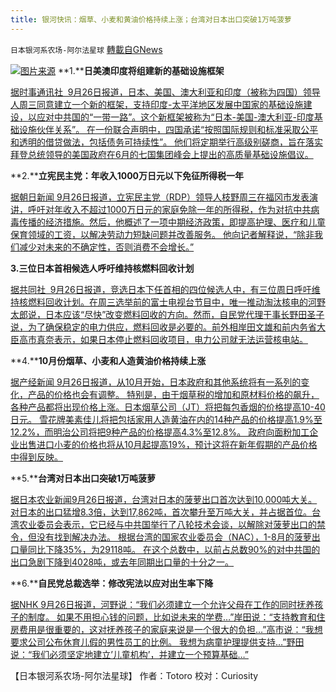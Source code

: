 ```yaml
---
title: 银河快讯：烟草、小麦和黄油价格持续上涨；台湾对日本出口突破1万吨菠萝
---
```

`日本银河系农场-阿尔法星球` [轉載自GNews](https://gnews.org/zh-hans/1557269/)

![](https://assets.gnews.org/wp-content/uploads/2021/09/图片1-87.png)[图片来源](https://i.ifeng.com/)
**1.****日美澳印度将组建新的基础设施框架**

[据时事通讯社  9月26日报道，日本、美国、澳大利亚和印度（被称为四国）领导人周三同意建立一个新的框架，支持印度-太平洋地区发展中国家的基础设施建设，以应对中共国的“一带一路”。这个新框架被称为“日本-美国-澳大利亚-印度基础设施伙伴关系”。 在一份联合声明中，四国承诺“按照国际规则和标准采取公平和透明的借贷做法，包括债务可持续性”。 他们将定期举行高级别磋商，旨在落实拜登总统领导的美国政府在6月的七国集团峰会上提出的高质量基础设施倡议。](https://news.yahoo.co.jp/articles/76266405c3f9f8e5e5b00f8ee7f21cd3895d8d06)

**2.****立宪民主党：年收入1000万日元以下免征所得税一年**

[据朝日新闻 9月26日报道，立宪民主党（RDP）领导人枝野周三在福冈市发表演讲，呼吁对年收入不超过1000万日元的家庭免除一年的所得税，作为对抗中共病毒传播的经济措施。然后，他概述了一项中期经济政策，即提高护理、医疗和儿童保育领域的工资，以解决劳动力短缺问题并改善服务。 他向记者解释说，“除非我们减少对未来的不确定性，否则消费不会增长。”](https://news.yahoo.co.jp/articles/9a92a450caebc7a22251ea3bf6755a613ad52481)

**3.****三****位日本首相候选人呼吁维持核燃料回收计划**

[据共同社  9月26日报道，竞选日本下任首相的四位候选人中，有三位周日呼吁维持核燃料回收计划。在周三选举前的富士电视台节目中，唯一推动淘汰核电的河野太郎说，日本应该“尽快”改变燃料回收的方向。然而，自民党代理干事长野田圣子说，为了确保稳定的电力供应，燃料回收是必要的。前外相岸田文雄和前内务省大臣高市真奈表示，如果日本停止燃料回收项目，电力公司就无法运营核电站。](https://english.kyodonews.net/news/2021/09/014920353976-3-japan-pm-hopefuls-call-for-maintaining-nuke-fuel-recycle-program.html)

**4.****10月份烟草、小麦和人造黄油价格持续上涨**

[据产经新闻 9月26日报道，从10月开始，日本政府和其他系统将有一系列的变化，产品的价格也会有调整。 特别是，由于烟草税的增加和原材料价格的飙升，各种产品都将出现价格上涨。日本烟草公司（JT）将把每包香烟的价格提高10-40日元。 雪花牌美素佳儿将把包括家用人造黄油在内的14种产品的价格提高1.9%至12.2%，而明治公司将把9种产品的价格提高4.3%至12.8%。 政府向面粉加工企业出售进口小麦的价格也将从10月起提高19%，预计这将在新年假期的产品价格中得到反映。](https://news.yahoo.co.jp/articles/d6173f9f3c713286b1a757876fca4024783a3c94)

**5.****台湾对日本出口突破1万吨菠萝**

[据日本农业新闻9月26日报道，台湾对日本的菠萝出口首次达到10,000吨大关。 对日本的出口猛增8.3倍，达到17,862吨，首次攀升至万吨大关，并占据首位。台湾农业委员会表示，它已经与中共国举行了八轮技术会谈，以解除对菠萝出口的禁令，但没有找到解决办法。 根据台湾的国家农业委员会（NAC），1-8月的菠萝出口量同比下降35%，为29118吨。 在这个总数中，以前占总数90%的对中共国的出口急剧下降到4028吨，或去年同期出口量的十分之一。](https://news.yahoo.co.jp/articles/eff39c0769d80e4eec84b14949a924042140ca52)

**6.****自民党总裁选举：修改宪法以应对出生率下降**

[据NHK 9月26日报道，河野说：“我们必须建立一个允许父母在工作的同时抚养孩子的制度。 如果不用担心钱的问题，比如说未来的学费…”岸田说：“支持教育和住房费用是很重要的，这对抚养孩子的家庭来说是一个很大的负担…”高市说：“我想要求公司公布休育儿假的男性员工的比例。 我想为病童护理提供支持…”野田说：“我们必须坚定地建立’儿童机构’，并建立一个预算基础…”](https://www3.nhk.or.jp/news/html/20210926/k10013277511000.html)

【日本银河系农场-阿尔法星球】
作者：Totoro
校对：Curiosity
